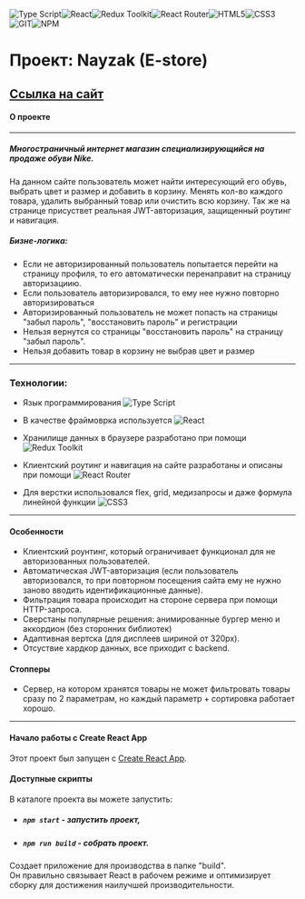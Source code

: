 ![Type Script](https://img.shields.io/badge/-TypeScript-000?logo=typescript&logoColor=3178C6&style=flat)![React](https://img.shields.io/badge/-React-000?&logo=React)![Redux Toolkit](https://img.shields.io/badge/-ReduxToolkit-000?logo=Redux&logoColor=764ABC&style=flat)![React Router](https://img.shields.io/badge/-ReactRouter-000?logo=reactrouter&logoColor=CA4245&style=flat)![HTML5](https://img.shields.io/badge/-HTML5-000?&logo=HTML5)![CSS3](https://img.shields.io/badge/-CSS3-000?&logo=CSS3)![GIT](https://img.shields.io/badge/-GIT-000?&logo=GIT)![NPM](https://img.shields.io/badge/-NPM-000?logo=npm&logoColor=CC3534&style=flat)



# Проект: Nayzak (E-store)
## [Ссылка на сайт](https://kaililya.github.io/react-e-store/)

#### О проекте

---

##### Многостраничный интернет магазин специализирующийся на продаже обуви Nike.

На данном сайте пользователь может найти интересующий его обувь, выбрать цвет и размер и добавить в корзину. Менять кол-во каждого товара, удалить выбранный товар или очистить всю корзину. Так же на странице присуствет реальная JWT-авторизация, защищенный роутинг и навигация.

##### Бизне-логика:
+ Если не авторизированный пользователь попытается перейти на страницу профиля, то его автоматически перенаправит на страницу авторизациию.
+ Если пользователь авторизировался, то ему нее нужно повторно авторизироваться
+ Авторизированный пользователь не может попасть на страницы "забыл пароль", "восстановить пароль" и регистрации
+ Нельзя вернутся со страницы  "восстановить пароль" на страницу "забыл пароль".
+ Нельзя добавить товар в корзину не выбрав цвет и размер

---

### Технологии:
 + Язык программирования ![Type Script](https://img.shields.io/badge/-TypeScript-000?logo=typescript&logoColor=3178C6&style=flat)


 + В качестве фраймоврка используется ![React](https://img.shields.io/badge/-React-000?&logo=React)
    
 + Хранилище данных в браузере разработано при помощи ![Redux Toolkit](https://img.shields.io/badge/-ReduxToolkit-000?logo=Redux&logoColor=764ABC&style=flat)
 + Клиентский роутинг и навигация на сайте разработаны и описаны при помощи ![React Router](https://img.shields.io/badge/-ReactRouter-000?logo=reactrouter&logoColor=CA4245&style=flat)

 + Для верстки использовался flex, grid, медизапросы и даже формула линейной функции ![CSS3](https://img.shields.io/badge/-CSS3-000?&logo=CSS3)


---

#### Особенности

+ Клиентский роунтинг, который ограничивает функционал для не авторизованных пользователей.
+ Автоматическая JWT-авторизация (если пользователь авторизовался, то при повторном посещения сайта ему не нужно заново вводить идентификационные данные).
+ Фильтрация товара происходит на стороне сервера при помощи HTTP-запроса.
+ Сверстаны популярные решения: анимированные бургер меню и аккордион (без сторонних библиотек)
+ Адаптивная вертска (для дисплеев шириной от 320px).
+ Отсуствие хардкор данных, все приходит с backend.


#### Стопперы

+ Сервер, на котором хранятся товары не может фильтровать товары сразу по 2 параметрам, но каждый параметр + сортировка работает хорошо.  



---



#### Начало работы с Create React App

Этот проект был запущен с [Create React App](https://github.com/facebook/create-react-app).

#### Доступные скрипты

В каталоге проекта вы можете запустить:

- ##### `npm start` - запустить проект,


- ##### `npm run build` - собрать проект.

Создает приложение для производства в папке "build".\
Он правильно связывает React в рабочем режиме и оптимизирует сборку для достижения наилучшей производительности.

